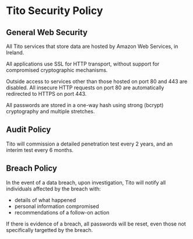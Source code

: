 # Tito Security Policy

## General Web Security

All Tito services that store data are hosted by Amazon Web Services, in Ireland.

All applications use SSL for HTTP transport, without support for compromised cryptographic mechanisms.

Outside access to services other than those hosted on port 80 and 443 are disabled. All insecure HTTP requests on port 80 are automatically redirected to HTTPS on port 443.

All passwords are stored in a one-way hash using strong (bcrypt) cryptography and multiple stretches.

## Audit Policy

Tito will commission a detailed penetration test every 2 years, and an interim test every 6 months.

## Breach Policy

In the event of a data breach, upon investigation, Tito will notify all individuals affected by the breach with:

- details of what happened
- personal information compromised
- recommendations of a follow-on action

If there is evidence of a breach, all passwords will be reset, even those not specifically targetted by the breach.